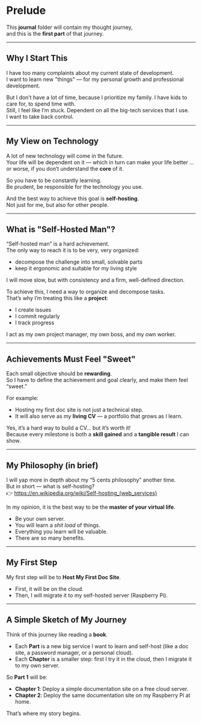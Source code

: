 # Prelude

This **journal** folder will contain my thought journey,  
and this is the **first part** of that journey.

---

## Why I Start This

I have too many complaints about my current state of development.  
I want to learn new "things" — for my personal growth and professional development.  

But I don’t have a lot of time, because I prioritize my family. I have kids to care for, to spend time with.  
Still, I feel like I’m stuck. Dependent on all the big-tech services that I use.  
I want to take back control.  

---

## My View on Technology

A lot of new technology will come in the future.  
Your life will be dependent on it — which in turn can make your life better … or worse, if you don’t understand the **core** of it.  

So you have to be constantly learning.  
Be prudent, be responsible for the technology you use.  

And the best way to achieve this goal is **self-hosting**.  
Not just for me, but also for other people.  

---

## What is "Self-Hosted Man"?

“Self-hosted man” is a hard achievement.  
The only way to reach it is to be very, very organized:  
- decompose the challenge into small, solvable parts  
- keep it ergonomic and suitable for my living style  

I will move slow, but with consistency and a firm, well-defined direction.  

To achieve this, I need a way to organize and decompose tasks.  
That’s why I’m treating this like a **project**:  
- I create issues  
- I commit regularly  
- I track progress  

I act as my own project manager, my own boss, and my own worker.  

---

## Achievements Must Feel "Sweet"

Each small objective should be **rewarding**.  
So I have to define the achievement and goal clearly, and make them feel “sweet.”  

For example:  
- Hosting my first doc site is not just a technical step.  
- It will also serve as my **living CV** — a portfolio that grows as I learn.  

Yes, it’s a hard way to build a CV… but it’s worth it!  
Because every milestone is both a **skill gained** and a **tangible result** I can show.  

---

## My Philosophy (in brief)

I will yap more in depth about my “5 cents philosophy” another time.  
But in short — what is self-hosting?  
👉 https://en.wikipedia.org/wiki/Self-hosting_(web_services)

In my opinion, it is the best way to be the **master of your virtual life**.  

- Be your own server.  
- You will learn a *shit load* of things.  
- Everything you learn will be valuable.  
- There are so many benefits.  

---

## My First Step

My first step will be to **Host My First Doc Site**.  
- First, it will be on the cloud.  
- Then, I will migrate it to my self-hosted server (Raspberry Pi).  

---

## A Simple Sketch of My Journey

Think of this journey like reading a **book**.  

- Each **Part** is a new big service I want to learn and self-host (like a doc site, a password manager, or a personal cloud).  
- Each **Chapter** is a smaller step: first I try it in the cloud, then I migrate it to my own server.  

So **Part 1** will be:  
- **Chapter 1**: Deploy a simple documentation site on a free cloud server.  
- **Chapter 2**: Deploy the same documentation site on my Raspberry Pi at home.  

That’s where my story begins.  
